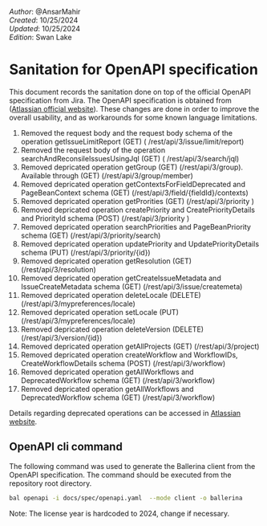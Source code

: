 _Author_: @AnsarMahir \
_Created_: 10/25/2024 \
_Updated_: 10/25/2024 \
_Edition_: Swan Lake

# Sanitation for OpenAPI specification

This document records the sanitation done on top of the official OpenAPI specification from Jira. 
The OpenAPI specification is obtained from ([Atlassian official website](https://developer.atlassian.com/cloud/jira/platform/swagger-v3.v3.json)).
These changes are done in order to improve the overall usability, and as workarounds for some known language limitations.

1. Removed the request body and the request body schema of the operation getIssueLimitReport (GET) ( /rest/api/3/issue/limit/report)
2. Removed the request body of the operation searchAndReconsileIssuesUsingJql (GET) ( /rest/api/3/search/jql)
3. Removed depricated operation getGroup (GET) (/rest/api/3/group). Available through (GET) (/rest/api/3/group/member)
4. Removed depricated operation getContextsForFieldDeprecated and PageBeanContext schema (GET) (/rest/api/3/field/{fieldId}/contexts)
5. Removed depricated operation getProrities (GET) (/rest/api/3/priority
)
6. Removed depricated operation createPriority and CreatePriorityDetails and PriorityId schema (POST) (/rest/api/3/priority
)
7. Removed depricated operation searchPriorities and PageBeanPriority schema (GET) (/rest/api/3/priority/search)
8. Removed depricated operation updatePriority and UpdatePriorityDetails schema (PUT) (/rest/api/3/priority/{id})
9. Removed depricated operation getResolution (GET) (/rest/api/3/resolution) 
10. Removed depricated operation getCreateIssueMetadata and IssueCreateMetadata schema (GET) (/rest/api/3/issue/createmeta) 
11. Removed depricated operation deleteLocale (DELETE) (/rest/api/3/mypreferences/locale)
12. Removed depricated operation setLocale (PUT) (/rest/api/3/mypreferences/locale) 
13. Removed depricated operation deleteVersion (DELETE) (/rest/api/3/version/{id})  
14. Removed depricated operation getAllProjects (GET) (/rest/api/3/project)  
15. Removed depricated operation createWorkflow and WorkflowIDs, CreateWorkflowDetails schema (POST) (/rest/api/3/workflow)
16. Removed depricated operation getAllWorkflows and DeprecatedWorkflow schema (GET) (/rest/api/3/workflow) 
17. Removed depricated operation getAllWorkflows and DeprecatedWorkflow schema (GET) (/rest/api/3/workflow) 

Details regarding deprecated operations can be accessed in [Atlassian website](https://developer.atlassian.com/cloud/jira/platform/deprecation-notice-user-privacy-api-migration-guide/).

## OpenAPI cli command

The following command was used to generate the Ballerina client from the OpenAPI specification. The command should be executed from the repository root directory.

```bash
bal openapi -i docs/spec/openapi.yaml  --mode client -o ballerina
```
Note: The license year is hardcoded to 2024, change if necessary.
